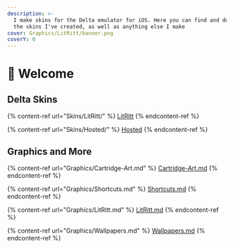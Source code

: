 ```yaml
---
description: >-
  I make skins for the Delta emulator for iOS. Here you can find and download
  the skins I've created, as well as anything else I make
cover: Graphics/LitRitt/banner.png
coverY: 0
---
```


# 🌈 Welcome

## Delta Skins

{% content-ref url="Skins/LitRitt/" %}
[LitRitt](Skins/LitRitt/)
{% endcontent-ref %}

{% content-ref url="Skins/Hosted/" %}
[Hosted](Skins/Hosted/)
{% endcontent-ref %}

## Graphics and More

{% content-ref url="Graphics/Cartridge-Art.md" %}
[Cartridge-Art.md](Graphics/Cartridge-Art.md)
{% endcontent-ref %}

{% content-ref url="Graphics/Shortcuts.md" %}
[Shortcuts.md](Graphics/Shortcuts.md)
{% endcontent-ref %}

{% content-ref url="Graphics/LitRitt.md" %}
[LitRitt.md](Graphics/LitRitt.md)
{% endcontent-ref %}

{% content-ref url="Graphics/Wallpapers.md" %}
[Wallpapers.md](Graphics/Wallpapers.md)
{% endcontent-ref %}

